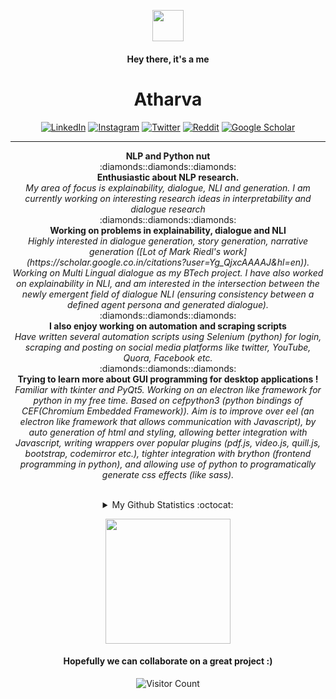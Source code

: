 <p align="center">
<img alt="" src="https://media1.tenor.com/images/e5a6c8fff7422d5a137feade378401ac/tenor.gif?itemid=5530137" width="50px">
</p>
<h4 align="center" font-size:4em"> Hey there, it's a me </h4>
<h1 align="center" font-size:8em"> Atharva </h1>
<!-- <p align="center" ><b>~</b>  <b>~</b></p> -->
<p align="center"><a href="https://www.linkedin.com/in/atharva-naik-112888190/" target="_blank"><img alt="LinkedIn" src="https://img.shields.io/badge/linkedin-%230077B5.svg?&style=for-the-badge&logo=linkedin&logoColor=white" /></a> <a href="https://www.instagram.com/a_the_rva/" target="_blank"><img alt="Instagram" src="https://img.shields.io/badge/instagram-%23E4405F.svg?&style=for-the-badge&logo=instagram&logoColor=white" /></a> <a href="https://twitter.com/Atharva93149016" target="_blank"><img alt="Twitter" src="https://img.shields.io/badge/twitter-%231DA1F2.svg?&style=for-the-badge&logo=twitter&logoColor=white" /></a> <a href="https://reddit.com/user/atharvanaik/" target="_blank"><img alt="Reddit" src="https://img.shields.io/badge/reddit-%23FF6700.svg?&style=for-the-badge&logo=reddit&logoColor=white" /></a> <a href="https://scholar.google.com/citations?user=wTTF4yYAAAAJ&hl=en" target="_blank"><img alt="Google Scholar" src="https://img.shields.io/badge/scholar-%232ABD53.svg?&style=for-the-badge&logo=googlescholar&logoColor=white" /></a>
</p>
<hr>

<p align="center">
  <b>NLP and Python nut</b><br>
  :diamonds::diamonds::diamonds:<br>
<b>Enthusiastic about NLP research.</b><br>
  <i>My area of focus is explainability, dialogue, NLI and generation. I am currently working on interesting research ideas in interpretability and dialogue research</i><br>
    :diamonds::diamonds::diamonds:<br>
<b>Working on problems in explainability, dialogue and NLI </b><br>
  <i>Highly interested in dialogue generation, story generation, narrative generation ([Lot of Mark Riedl's work](https://scholar.google.co.in/citations?user=Yg_QjxcAAAAJ&hl=en)). Working on Multi Lingual dialogue as my BTech project. I have also worked on explainability in NLI, and am interested in the intersection between the newly emergent field of dialogue NLI (ensuring consistency between a defined agent persona and generated dialogue). </i><br>
  :diamonds::diamonds::diamonds:<br>
<b>I also enjoy working on automation and scraping scripts </b><br>
  <i>Have written several automation scripts using Selenium (python) for login, scraping and posting on social media platforms like twitter, YouTube, Quora, Facebook etc.</i><br>
  :diamonds::diamonds::diamonds:<br>
<b>Trying to learn more about GUI programming for desktop applications !</b><br>
  <i>Familiar with tkinter and PyQt5. Working on an electron like framework for python in my free time. Based on cefpython3 (python bindings of CEF(Chromium Embedded Framework)). Aim is to improve over eel (an electron like framework that allows communication with Javascript), by auto generation of html and styling, allowing better integration with Javascript, writing wrappers over popular plugins (pdf.js, video.js, quill.js, bootstrap, codemirror etc.), tighter integration with brython (frontend programming in python), and allowing use of python to programatically generate css effects (like sass). </i><br><br>
</p>
<!-- <p align="center">
:scroll:  Here's my latest blog: <a href="https://medium.com/@kashish_121/go-green-featuring-github-f8750fbf0729"> GO GREEN feturing GITHUB </a><br>
  <i>Consider giving a clap :smile:.</i><br>
  :book: Incessantly in love with books. Current read: <a href="https://en.wikipedia.org/wiki/Lolita">Lolita</a><br>
 :construction: Cynosure repository these days: <a href="https://github.com/kashish121/PortScanner/">Port Scanner</a><br><br>
 :heavy_check_mark: I am always open to work on new projects. 
  </p> -->
<details align="center">
  <summary>My Github Statistics :octocat:</summary>

  <img alt="My Github Stats" src="https://github-readme-stats.vercel.app/api?username=atharva-naik&show_icons=true&hide_border=true&theme=tokyonight&count_private=true" />
</details>
<!--   <a align="center" href="https://atharva-naik.github.io/">My old website (to be replaced pretty soon)</a> -->
<!-- <p align="center">
  Do check my repositories out! Let's discuss if anything interests you. :smile: <br>
  Thank you for dropping by!
  </p> -->
<p align="center">
<img alt="" src="https://media.tenor.com/images/4a37815ddbf2e92d8f082ca3a0aa02fb/tenor.gif" width="200px">
</p>
<h4 align="center" font-size:4em"> Hopefully we can collaborate on a great project :) </h4>

<p align="center">
<img alt="Visitor Count" src="https://profile-counter.glitch.me/atharva-naik/count.svg">
</p>
